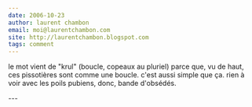 ```yaml
---
date: 2006-10-23
author: laurent chambon
email: moi@laurentchambon.com
site: http://laurentchambon.blogspot.com
tags: comment
---
```


<p>le mot vient de &quot;krul&quot; (boucle, copeaux au pluriel) parce que, vu de haut, ces pissotières sont comme une boucle. c'est aussi simple que ça. rien à voir avec les poils pubiens, donc, bande d'obsédés.</p>
---